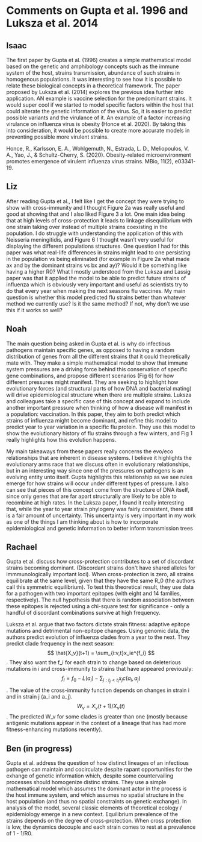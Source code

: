 # Comments on Gupta et al. 1996 and Luksza et al. 2014

## Isaac
The first paper by Gupta et al. (1996) creates a simple mathematical model based on the genetic and amphibology concepts such as the immune system of the host, strains transmission, abundance of such strains in homogenous populations. It was interesting to see how it is possible to relate these biological concepts in a theoretical framework. The paper proposed by Luksza et al. (2014) explores the previous idea further into application. AN example is vaccine selection for the predominant strains. It would super cool if we started to model specific factors within the host that could alterate the genetic information of the virus. So, it is easier to predict possible variants and the virulance of it. An example of a factor increasing virulance on influenza virus is obesity (Honce et al. 2020). By taking this into consideration, it would be possible to create more accurate models in preventing possible more virulent strains.

Honce, R., Karlsson, E. A., Wohlgemuth, N., Estrada, L. D., Meliopoulos, V. A., Yao, J., & Schultz-Cherry, S. (2020). Obesity-related microenvironment promotes emergence of virulent influenza virus strains. MBio, 11(2), e03341-19.

## Liz
After reading Gupta et al., I felt like I get the concept they were trying to show with cross-immunity and I thought Figure 2a was really useful and good at showing that and I also liked Figure 3 a lot. One main idea being that at high levels of cross-protection it leads to linkage disequilibrium with one strain taking over instead of multiple strains coexisting in the population. I do struggle with understanding the application of this with Neisseria meningitidis, and Figure 6 I thought wasn’t very useful for displaying the different populations structures. One question I had for this paper was what real-life differences in strains might lead to one persisting in the population vs being eliminated (for example in Figure 2a what made ax and by the dominant strains vs bx and ay)? Would it be something like having a higher R0?
What I mostly understood from the Luksza and Lassig paper was that it applied the model to be able to predict future strains of influenza which is obviously very important and useful as scientists try to do that every year when making the next seasons flu vaccines. My main question is whether this model predicted flu strains better than whatever method we currently use? Is it the same method? If not, why don’t we use this if it works so well?

## Noah

The main question being asked in Gupta et al. is why do infectious pathogens maintain specific genes, as opposed to having a random distribution of genes from all the different strains that it could theoretically mate with.
They make a simple mathematical model to show that immune system pressures are a driving force behind this conservation of specific gene combinations, and propose different scenarios (Fig 6) for how different pressures might manifest.
They are seeking to highlight how evolutionary forces (and structural parts of how DNA and bacterial mating) will drive epidemiological structure when there are multiple strains.
Luksza and colleagues take a specific case of this concept and expand to include another important pressure when thinking of how a disease will manifest in a population: vaccination.
In this paper, they aim to both predict which strains of influenza might become dominant, and refine this model to predict year to year variation in a specific flu protein.
They use this model to show the evolutionary history of flu strains through a few winters, and Fig 1 really highlights how this evolution happens.

My main takeaways from these papers really concerns the evo/eco relationships that are inherent in disease systems.
I believe it highlights the evolutionary arms race that we discuss often in evolutionary relationships, but in an interesting way since one of the pressures on pathogens is an evolving entity unto itself.
Gupta highlights this relationship as we see rules emerge for how strains will occur under different types of pressure.
I also can see that pieces of this concept come from the structure of DNA itself, since only genes that are far apart structurally are likely to be able to recombine at high rates.
In the Luksza paper, I found it really interesting that, while the year to year strain phylogeny was fairly consistent, there still is a fair amount of uncertainty.
This uncertainty is very important in my work as one of the things I am thinking about is how to incorporate epidemiological and genetic information to better inform transmission trees

## Rachael 
Gupta et al. discuss how cross-protection contributes to a set of discordant strains becoming dominant. (Discordant strains don't have shared alleles for immmunologically important loci). When cross-protection is zero, all strains equilibrate at the same level, given that they have the same R_0 (the authors call this symmetric equilibrium). To test this theoretical result, they use data for a pathogen with two important epitopes (with eight and 14 families, respectively). The null hypothesis that there is random association between these epitopes is rejected using a chi-square test for significance - only a handful of discordant combinations survive at high frequency.

Luksza et al. argue that two factors dictate strain fitness: adaptive epitope mutations and detrimental non-epitope changes. Using genomic data, the authors predict evolution of influenza clades from a year to the next. They predict clade frequency in the next season: $$ \hat{X_v}(t+1) = \sum_{i:v,t}x_ie^{f_i} $$.
They also want the f_i for each strain to change based on deleterious mutations in i and cross-immunity to strains that have appeared previously: $$f_i = f_0 - L(a_i) - \sum_{j:t_j<t_i}x_jc(a_i,a_j)$$.
The value of the cross-immunity function depends on changes in strain i and in strain j (a_i and a_j).
$$ W_v = X_v(t+1)/X_v(t) $$. The predicted W_v for some clades is greater than one (mostly because antigenic mutations appear in the context of a lineage that has had more fitness-enhancing mutations recently).

## Ben (in progress)
Gupta et al. address the question of how distinct lineages of an infectious pathogen can maintain and cocirculate despite rapant opportunities for the exhange of genetic information which, despite some countervailing processes should homogenize distinc strains. They use a simple mathematical model which assumes the dominant actor in the process is the host immune system, and which assumes no spatial structure in the host population (and thus no spatial constraints on genetic exchange). In analysis of the model, several classic elements of theoretical ecology / epidemiology emerge in a new context. Equilibrium prevalence of the strains depends on the degree of cross-protection. When cross protection is low, the dynamics decouple and each strain comes to rest at a prevalence of 1 - 1/R0.


